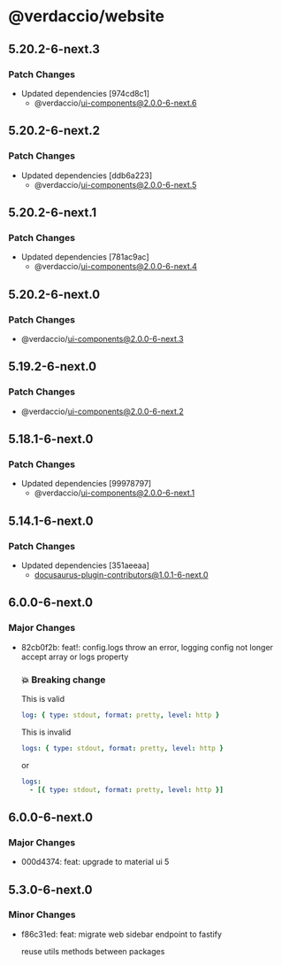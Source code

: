 # @verdaccio/website

## 5.20.2-6-next.3

### Patch Changes

- Updated dependencies [974cd8c1]
  - @verdaccio/ui-components@2.0.0-6-next.6

## 5.20.2-6-next.2

### Patch Changes

- Updated dependencies [ddb6a223]
  - @verdaccio/ui-components@2.0.0-6-next.5

## 5.20.2-6-next.1

### Patch Changes

- Updated dependencies [781ac9ac]
  - @verdaccio/ui-components@2.0.0-6-next.4

## 5.20.2-6-next.0

### Patch Changes

- @verdaccio/ui-components@2.0.0-6-next.3

## 5.19.2-6-next.0

### Patch Changes

- @verdaccio/ui-components@2.0.0-6-next.2

## 5.18.1-6-next.0

### Patch Changes

- Updated dependencies [99978797]
  - @verdaccio/ui-components@2.0.0-6-next.1

## 5.14.1-6-next.0

### Patch Changes

- Updated dependencies [351aeeaa]
  - docusaurus-plugin-contributors@1.0.1-6-next.0

## 6.0.0-6-next.0

### Major Changes

- 82cb0f2b: feat!: config.logs throw an error, logging config not longer accept array or logs property

  ### 💥 Breaking change

  This is valid

  ```yaml
  log: { type: stdout, format: pretty, level: http }
  ```

  This is invalid

  ```yaml
  logs: { type: stdout, format: pretty, level: http }
  ```

  or

  ```yaml
  logs:
    - [{ type: stdout, format: pretty, level: http }]
  ```

## 6.0.0-6-next.0

### Major Changes

- 000d4374: feat: upgrade to material ui 5

## 5.3.0-6-next.0

### Minor Changes

- f86c31ed: feat: migrate web sidebar endpoint to fastify

  reuse utils methods between packages
